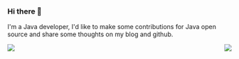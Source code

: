 ### Hi there 👋

I'm a Java developer, I'd like to make some contributions for Java open source and share some thoughts on my blog and github.

<img align="left" src="https://github-readme-stats.vercel.app/api?username=shiyindaxiaojie" />

<img align="right" src="https://github-readme-stats.vercel.app/api/top-langs/?username=shiyindaxiaojie" />
